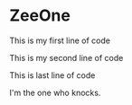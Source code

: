 # ZeeOne

This is my first line of code

This is my second line of code

This is last line of code

I'm the one who knocks.
